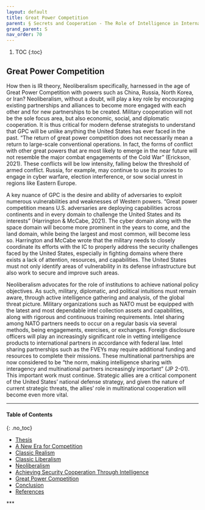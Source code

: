 ```yaml
---
layout: default
title: Great Power Competition  
parent: § Secrets and Cooperation - The Role of Intelligence in International Relations Theory   
grand_parent: S
nav_order: 70 
---
```

<style>
.dont-break-out {
  /* These are technically the same, but use both */
  overflow-wrap: break-word;
  word-wrap: break-word;

     -ms-word-break: break-all;
  /* This is the dangerous one in WebKit, as it breaks things wherever */
  word-break: break-all;
  /* Instead use this non-standard one: */
  word-break: break-word;
}

.youtube-container {
    position: relative;
    width: 100%;
    height: 0;
    padding-bottom: 56.25%;
}
.youtube-video {
    position: absolute;
    top: 0;
    left: 0;
    width: 100%;
    height: 100%;
}

</style>

<div class="dont-break-out" markdown="1">

1. TOC
{:toc}

## Great Power Competition
How then is IR theory, Neoliberalism specifically, harnessed in the age of Great Power Competition with powers such as China, Russia, North Korea, or Iran? Neoliberalism, without a doubt, will play a key role by encouraging existing partnerships and alliances to become more engaged with each other and for new partnerships to be created. Military cooperation will not be the sole focus area, but also economic, social, and diplomatic cooperation. It is thus critical for modern defense strategists to understand that GPC will be unlike anything the United States has ever faced in the past. “The return of great power competition does not necessarily mean a return to large-scale conventional operations. In fact, the forms of conflict with other great powers that are most likely to emerge in the near future will not resemble the major combat engagements of the Cold War” (Erickson, 2021). These conflicts will be low intensity, falling below the threshold of armed conflict. Russia, for example, may continue to use its proxies to engage in cyber warfare, election interference, or sow social unrest in regions like Eastern Europe.

A key nuance of GPC is the desire and ability of adversaries to exploit numerous vulnerabilities and weaknesses of Western powers. “Great power competition means U.S. adversaries are deploying capabilities across continents and in every domain to challenge the United States and its interests” (Harrington & McCabe, 2021). The cyber domain along with the space domain will become more prominent in the years to come, and the land domain, while being the largest and most common, will become less so. Harrington and McCabe wrote that the military needs to closely coordinate its efforts with the IC to properly address the security challenges faced by the United States, especially in fighting domains where there exists a lack of attention, resources, and capabilities. The United States must not only identify areas of vulnerability in its defense infrastructure but also work to secure and improve such areas.

Neoliberalism advocates for the role of institutions to achieve national policy objectives. As such, military, diplomatic, and political intuitions must remain aware, through active intelligence gathering and analysis, of the global threat picture. Military organizations such as NATO must be equipped with the latest and most dependable intel collection assets and capabilities, along with rigorous and continuous training requirements. Intel sharing among NATO partners needs to occur on a regular basis via several methods, being engagements, exercises, or exchanges. Foreign disclosure officers will play an increasingly significant role in vetting intelligence products to international partners in accordance with federal law. Intel sharing partnerships such as the FVEYs may require additional funding and resources to complete their missions. These multinational partnerships are now considered to be “the norm, making intelligence sharing with interagency and multinational partners increasingly important” (JP 2-01). This important work must continue. Strategic allies are a critical component of the United States’ national defense strategy, and given the nature of current strategic threats, the allies’ role in multinational cooperation will become even more vital.

***

#### Table of Contents
{: .no_toc}

<ul><li> <a href="/docs/S/Secrets-and-Cooperation-The-Role-of-Intelligence-in-International-Relations-Theory-1/">
Thesis</a></li><li> <a href="/docs/S/Secrets-and-Cooperation-The-Role-of-Intelligence-in-International-Relations-Theory-2/">
A New Era for Competition</a></li><li> <a href="/docs/S/Secrets-and-Cooperation-The-Role-of-Intelligence-in-International-Relations-Theory-3/">
Classic Realism</a></li><li> <a href="/docs/S/Secrets-and-Cooperation-The-Role-of-Intelligence-in-International-Relations-Theory-4/">
Classic Liberalism</a></li><li> <a href="/docs/S/Secrets-and-Cooperation-The-Role-of-Intelligence-in-International-Relations-Theory-5/">
Neoliberalism</a></li><li> <a href="/docs/S/Secrets-and-Cooperation-The-Role-of-Intelligence-in-International-Relations-Theory-6/">
Achieving Security Cooperation Through Intelligence</a></li><li> <a href="/docs/S/Secrets-and-Cooperation-The-Role-of-Intelligence-in-International-Relations-Theory-7/">
Great Power Competition</a></li><li> <a href="/docs/S/Secrets-and-Cooperation-The-Role-of-Intelligence-in-International-Relations-Theory-8/">
Conclusion</a></li><li> <a href="/docs/S/Secrets-and-Cooperation-The-Role-of-Intelligence-in-International-Relations-Theory-9/">
References</a></li></ul>
***

</div>
